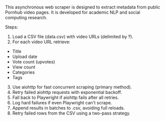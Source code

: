 This asynchronous web scraper is designed to extract metadata from public Pornhub video pages.
It is developed for academic NLP and social computing research.

Steps:
1. Load a CSV file (data.csv) with video URLs (delimited by ‽).
2. For each video URL retrieve:
  - Title
  - Upload date
  - Vote count (upvotes)
  - View count
  - Categories
  - Tags
3. Use aiohttp for fast concurrent scraping (primary method).
4. Retry failed aiohttp requests with exponential backoff.
5. Fall back to Playwright if aiohttp fails after all retries.
6. Log hard failures if even Playwright can't scrape.
7. Append results in batches to .csv, avoiding full reloads.
8. Retry failed rows from the CSV using a two-pass strategy.

